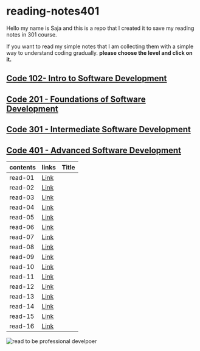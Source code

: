 # reading-notes401


Hello my name is Saja and this is a repo that I created it to save my reading notes in 301 course.

If you want to read my simple notes that I am collecting them with a simple way to understand coding gradually.
**please choose the level and click on it.**

## [ Code 102- Intro to Software Development](https://sajanader.github.io/reading-notes/)
## [Code 201 - Foundations of Software Development](https://sajanader.github.io/reading-notes201/)
## [Code 301 - Intermediate Software Development](https://sajanader.github.io/reading-notes301/)
## [Code 401 - Advanced Software Development](https://sajanader.github.io/reading-notes401/)

|**contents**| **links**             |   **Title**|
|---        |---                     |    ---     |
|  read-01  | [Link](/read-01.md)    |    |
|  read-02  | [Link](/read-02.md)    |  |
|  read-03  |  [Link](/read-03.md)   ||
|  read-04  | [Link](/read-04.md)    |   |
|  read-05  |  [Link](/read-05.md)   |    |
|  read-06  | [Link](/read-06.md)    |            |
|  read-07  |[Link](/read-07.md)     | |
|  read-08  |[Link](/read-08.md)     | |
|  read-09  |[Link](/read-09.md)    | |
|  read-10  | [Link](/read-10.md)    |            |
|  read-11  |  [Link](/read-11.md)   |    |
|  read-12  | [Link](/read-12.md)    |      |
|  read-13  | [Link](/read-13.md)    |            |
|  read-14  | [Link](/read-14.md)    |            |
|  read-15  | [Link](/read-15.md)    |       |
|  read-16  | [Link](/read-16.md)    |       |

![read to be professional develpoer](https://www.careeraddict.com/uploads/article/4662/user-1823161-2016-09-21-07-52-03.jpg)

